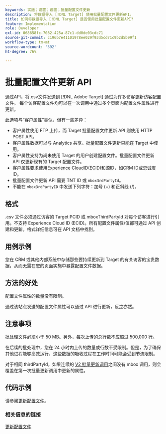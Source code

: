 ```yaml
---
keywords: 实施；设置；设置；批量配置文件更新
description: 将数据导入 [!DNL Target] 使用批量配置文件更新API。
title: 如何将数据导入 [!DNL Target] 是否使用批量配置文件更新API?
feature: Implementation
role: Developer
exl-id: 068658fc-7082-425a-87c1-dd0de03cdc71
source-git-commit: c196b7e41101978ee029f93d5cd71c9b2d5b99f1
workflow-type: tm+mt
source-wordcount: '392'
ht-degree: 76%

---
```


# 批量配置文件更新 API

通过API，将.csv文件发送到 [!DNL Adobe Target] 通过为许多访客更新访客配置文件。 每个访客配置文件均可以在一次调用中通过多个页面内配置文件属性进行更新。

此选项与“客户属性”类似，但有一些差异：

* 客户属性使用 FTP 上传，而 Target 批量配置文件更新 API 则使用 HTTP POST API。
* 客户属性数据可以与 Analytics 共享。批量配置文件更新只能在 Target 中使用。
* 客户属性支持为尚未使用 Target 的用户创建配置文件。批量配置文件更新 API 仅更新现有的 Target 配置文件。
* 客户属性要求使用Experience CloudID(ECID)和源ID，如CRM ID或忠诚度ID。
* 批量配置文件更新 API 需要 TNT ID 或 `mbox3rdPartyId`。
* 不能在 `mbox3rdPartyID` 中发送下列字符：加号 (+) 和正斜线 (/)。

## 格式

.csv 文件必须通过访客的 Target PCID 或 mboxThirdPartyId 对每个访客进行引用。不支持 Experience Cloud ID (ECID)。所有配置文件属性/值都可通过 API 创建和更新。格式详细信息可在 API 文档中找到。

## 用例示例

您在 CRM 或其他内部系统中存储那些要持续更新到 Target 的有关访客的宝贵数据，从而无需在您的页面实施中暴露配置文件数据。

## 方法的好处

配置文件属性的数量没有限制。

通过该站点发送的配置文件属性可以通过 API 进行更新，反之亦然。

## 注意事项

批处理文件必须小于 50 MB。另外，每次上传的总行数不应超过 500,000 行。

在后续的批处理中，您在 24 小时内上传的数量或行数不受限制。但是，为了确保其他进程能够高效运行，这些数据的吸收过程在工作时间可能会受到节流限制。

对于相同 thirdPartyId，如果连续的 [V2 批量更新调用](https://developers.adobetarget.com/api/#updating-profiles)之间没有 mbox 调用，则会覆盖在第一次批量更新调用中更新的属性。

## 代码示例

请参阅[更新配置文件](https://developers.adobetarget.com/api/#updating-profiles)。

### 相关信息的链接

[更新配置文件](https://developers.adobetarget.com/api/#updating-profiles)
